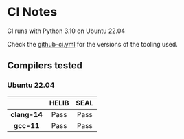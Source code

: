 # CI Notes

CI runs with Python 3.10 on Ubuntu 22.04

Check the [github-ci.yml](./github-ci.yml) for the versions of the tooling used.

## Compilers tested

### Ubuntu 22.04
|              | HELIB |  SEAL |
|:------------:|:-----:|:-----:|
| **clang-14** |  Pass |  Pass |
|  **gcc-11**  |  Pass |  Pass |

